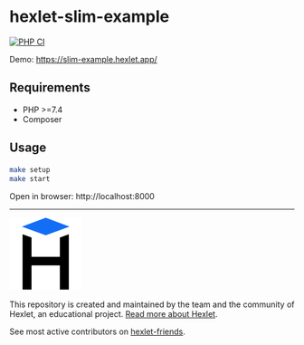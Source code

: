 # hexlet-slim-example

[![PHP CI](https://github.com/hexlet-components/slim-example/actions/workflows/phpci.yml/badge.svg)](https://github.com/hexlet-components/slim-example/actions/workflows/phpci.yml)

Demo: https://slim-example.hexlet.app/

## Requirements

* PHP >=7.4
* Composer

## Usage

```bash
make setup
make start
```

Open in browser: http://localhost:8000

---
[![Hexlet Ltd. logo](https://raw.githubusercontent.com/Hexlet/assets/master/images/hexlet_logo128.png)](https://hexlet.io?utm_source=github&utm_medium=link&utm_campaign=hexlet-slim-example)

This repository is created and maintained by the team and the community of Hexlet, an educational project. [Read more about Hexlet](https://hexlet.io?utm_source=github&utm_medium=link&utm_campaign=hexlet-slim-example).

See most active contributors on [hexlet-friends](https://friends.hexlet.io/).
